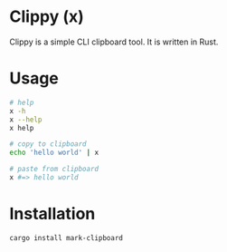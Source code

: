 # Clippy (x)
Clippy is a simple CLI clipboard tool. It is written in Rust.

# Usage

```sh
# help
x -h
x --help
x help

# copy to clipboard
echo 'hello world' | x

# paste from clipboard
x #=> hello world
```

# Installation

```sh
cargo install mark-clipboard
```

